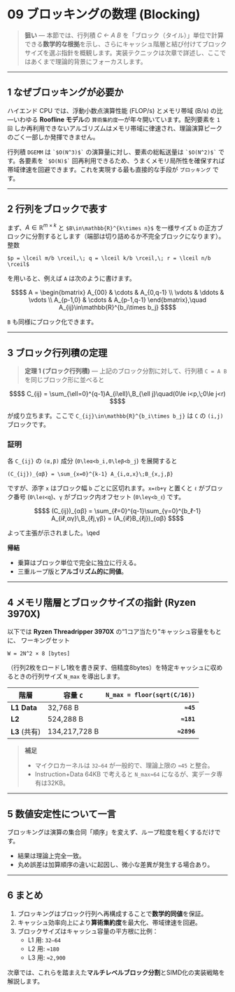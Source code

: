 # 09 ブロッキングの数理 (Blocking)

> **狙い** — 本節では、行列積 *C ← A B* を「ブロック（タイル）」単位で計算できる**数学的な根拠**を示し、さらにキャッシュ階層と結び付けてブロックサイズを選ぶ指針を概観します。実装テクニックは次章で詳述し、ここではあくまで理論的背景にフォーカスします。

---

## 1 なぜブロッキングが必要か

ハイエンド CPU では、浮動小数点演算性能 (FLOP/s) とメモリ帯域 (B/s) の比—いわゆる **Roofline モデル**の `算術集約度`—が年々開いています。配列要素を `1 回` しか再利用できないアルゴリズムはメモリ帯域に律速され、理論演算ピークのごく一部しか発揮できません。

行列積 `DGEMM` は `` `$O(N^3)$` `` の演算量に対し、要素の総転送量は `` `$O(N^2)$` `` です。各要素を `` `$O(N)$` `` 回再利用できるため、うまくメモリ局所性を確保すれば帯域律速を回避できます。これを実現する最も直接的な手段が `ブロッキング` です。

---

## 2 行列をブロックで表す

まず、$`A\in\mathbb{R}^{m\times k}`$ と `$B\in\mathbb{R}^{k\times n}$` を一様サイズ `b` の正方ブロックに分割するとします（端部は切り詰めるか不完全ブロックになります）。整数

```
$p = \lceil m/b \rceil,\; q = \lceil k/b \rceil,\; r = \lceil n/b \rceil$
```

を用いると、例えば `A` は次のように書けます。

```math
$$
A = \begin{bmatrix}
  A_{00} & \cdots & A_{0,q-1} \\
  \vdots & \ddots & \vdots \\
  A_{p-1,0} & \cdots & A_{p-1,q-1}
\end{bmatrix},\quad
A_{ij}\in\mathbb{R}^{b_i\times b_j}
$$
```

`B` も同様にブロック化できます。

---

## 3 ブロック行列積の定理

> **定理 1 (ブロック行列積)** — 上記のブロック分割に対して、行列積 `C = A B` を同じブロック形に並べると

```math
$$
C_{ij} = \sum_{\ell=0}^{q-1}A_{i\ell}\,B_{\ell j}\quad(0\le i<p,\;0\le j<r)
$$
```

が成り立ちます。ここで `C_{ij}\in\mathbb{R}^{b_i\times b_j}` は `C` の `(i,j)` ブロックです。

### 証明

各 `C_{ij}` の `(α,β)` 成分 (`0\leα<b_i,0\leβ<b_j`) を展開すると

```
(C_{ij})_{αβ} = \sum_{x=0}^{k-1} A_{i,α,x}\;B_{x,j,β}
```

ですが、添字 `x` はブロック幅 `b` ごとに区切れます。`x=ℓb+γ` と置くと `ℓ` がブロック番号 (`0\leℓ<q`)、`γ` がブロック内オフセット (`0\leγ<b_ℓ`) です。

```math
$$
(C_{ij})_{αβ}
= \sum_{ℓ=0}^{q-1}\sum_{γ=0}^{b_ℓ-1}
  A_{iℓ,αγ}\,B_{ℓj,γβ}
= (A_{iℓ}B_{ℓj})_{αβ}
$$
```

よって主張が示されました。\qed

**帰結**
- 乗算はブロック単位で完全に独立に行える。
- 三重ループ版と**アルゴリズム的に同値**。

---

## 4 メモリ階層とブロックサイズの指針 (Ryzen 3970X)

以下では **Ryzen Threadripper 3970X** の“1コア当たり”キャッシュ容量をもとに、
ワーキングセット

```
W = 2N^2 × 8 [bytes]
```

（行列2枚をロードし1枚を書き戻す、倍精度8bytes）を特定キャッシュに収めるときの行列サイズ `N_max` を導出します。

| 階層              | 容量 `C`           | `N_max = floor(sqrt(C/16))` |
|-------------------|--------------------|-----------------------------:|
| **L1 Data**       | 32,768 B           | **`≈45`**                    |
| **L2**            | 524,288 B          | **`≈181`**                   |
| **L3** (共有)     | 134,217,728 B      | **`≈2896`**                  |

> **補足**
> - マイクロカーネルは `32–64` が一般的で、理論上限の `≈45` と整合。
> - Instruction+Data 64KB で考えると `N_max≈64` になるが、実データ専有は32KB。

---

## 5 数値安定性について一言

ブロッキングは演算の集合同「順序」を変えず、ループ粒度を粗くするだけです。

- 結果は理論上完全一致。
- 丸め誤差は加算順序の違いに起因し、微小な差異が発生する場合あり。

---

## 6 まとめ

1. ブロッキングはブロック行列へ再構成することで**数学的同値**を保証。
2. キャッシュ効率向上により**算術集約度**を最大化、帯域律速を回避。
3. ブロックサイズはキャッシュ容量の平方根に比例：
   - L1 用: `32–64`
   - L2 用: `≈180`
   - L3 用: `≈2,900`

次章では、これらを踏まえた**マルチレベルブロック分割**とSIMD化の実装戦略を解説します。

